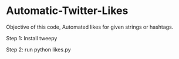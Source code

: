 # Automatic-Twitter-Likes
Objective of this code, Automated likes for given strings or hashtags.

Step 1: Install tweepy

Step 2: run python likes.py
